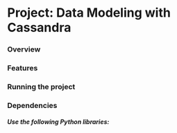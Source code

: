 # Project: Data Modeling with Cassandra


### Overview


### Features


### Running the project


### Dependencies


##### Use the following Python libraries:
